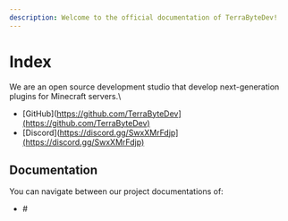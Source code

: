 ```yaml
---
description: Welcome to the official documentation of TerraByteDev!
---
```


# Index

We are an open source development studio that develop next-generation plugins for Minecraft servers.\

* [GitHub](https://github.com/TerraByteDev](https://github.com/TerraByteDev)
* [Discord](https://discord.gg/SwxXMrFdjp](https://discord.gg/SwxXMrFdjp)

## Documentation

You can navigate between our project documentations of:

* \#

